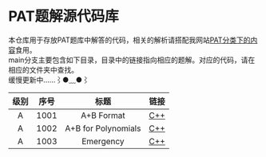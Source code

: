 # PAT题解源代码库
本仓库用于存放PAT题库中解答的代码，相关的解析请搭配我网站[PAT分类下的内容](https://www.grobsr.com/topics/pat-analysis/)食用。  
main分支主要包含如下目录，目录中的链接指向相应的题解。对应的代码，请在相应的文件夹中查找。  
缓慢更新中……⌇●﹏●⌇

| 级别 | 序号 |    标题    |                      链接                      |
| :--: | :--: | :--------: | :--------------------------------------------: |
|  A   | 1001 | A+B Format | [C++](https://www.grobsr.com/some-pat-a1001/) |
|  A   | 1002 | A+B for Polynomials | [C++](https://www.grobsr.com/some-pat-a1002/) |
|  A   | 1003 | Emergency | [C++](https://www.grobsr.com/some-pat-a1003/) |
